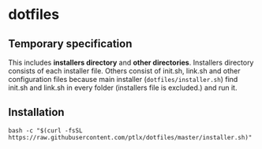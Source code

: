 # dotfiles

## Temporary specification

This includes **installers directory** and **other directories**.
Installers directory consists of each installer file.
Others consist of init.sh, link.sh and other configuration files because
main installer (`dotfiles/installer.sh`) find init.sh and link.sh in every 
folder (installers file is excluded.) and run it.

## Installation

```shell
bash -c "$(curl -fsSL https://raw.githubusercontent.com/ptlx/dotfiles/master/installer.sh)"
```

